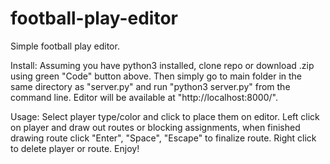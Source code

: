 # football-play-editor
Simple football play editor.

Install: Assuming you have python3 installed, clone repo or download .zip using green "Code" button above. Then simply go to main folder in the same directory as "server.py" and run "python3 server.py" from the command line. Editor will be available at "http://localhost:8000/".

Usage: Select player type/color and click to place them on editor. Left click on player and draw out routes or blocking assignments, when finished drawing route click "Enter", "Space", "Escape" to finalize route. Right click to delete player or route. Enjoy!
